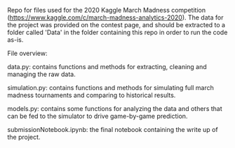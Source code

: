 Repo for files used for the 2020 Kaggle March Madness competition (https://www.kaggle.com/c/march-madness-analytics-2020). The data for the project was provided on the contest page, and should be extracted to a folder called 'Data' in the folder containing this repo in order to run the code as-is.


File overview:


data.py: contains functions and methods for extracting, cleaning and managing the raw data.

simulation.py: contains functions and methods for simulating full march madness tournaments and comparing to historical results.

models.py: contains some functions for analyzing the data and others that can be fed to the simulator to drive game-by-game prediction.

submissionNotebook.ipynb: the final notebook containing the write up of the project.
